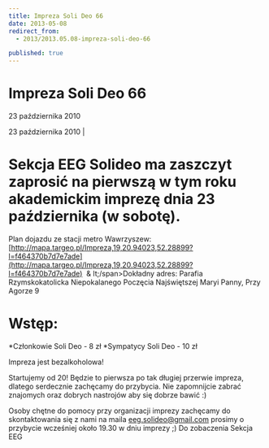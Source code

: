 ```yaml
---
title: Impreza Soli Deo 66
date: 2013-05-08
redirect_from: 
  - 2013/2013.05.08-impreza-soli-deo-66

published: true
---
```




# Impreza Soli Deo 66

<time>23 października 2010</time>

23 października 2010 | 

# Sekcja EEG Solideo ma zaszczyt zaprosić na pierwszą w tym roku akademickim imprezę dnia 23 października (w sobotę).

Plan dojazdu ze stacji metro Wawrzyszew:
[http://mapa.targeo.pl/Impreza,19,20.94023,52.28899?l=f464370b7d7e7ade](http://mapa.targeo.pl/Impreza,19,20.94023,52.28899?l=f464370b7d7e7ade)&nbsp;
&
lt;/span>Dokładny adres: Parafia Rzymskokatolicka Niepokalanego Poczęcia Najświętszej Maryi Panny, Przy Agorze 9
# Wstęp:&nbsp;
*Członkowie Soli Deo - 8 zł
*Sympatycy Soli Deo - 10 zł&nbsp;

Impreza jest bezalkoholowa!&nbsp;

Startujemy od 20!
Będzie to pierwsza po tak długiej przerwie impreza, dlatego serdecznie zachęcamy do przybycia. Nie zapomnijcie zabrać znajomych oraz dobrych nastrojów aby się dobrze bawić :)

Osoby chętne do pomocy 
przy organizacji imprezy zachęcamy do skontaktowania się z nami na maila eeg.solideo@gmail.com prosimy o przybycie wcześniej około 19.30 w dniu imprezy ;)
Do zobaczenia&nbsp;Sekcja EEG&nbsp;


<!--{{json:{"created_date":"2013-05-08 20:59:32","publish_down":"0000-00-00 00:00:00","id":"967"}}}-->
